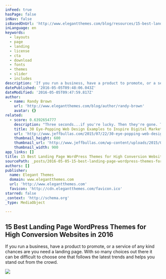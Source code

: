 ```yaml
---
inFeed: true
hasPage: false
inNav: false
isBasedOnUrl: 'http://www.elegantthemes.com/blog/resources/15-best-landing-page-wordpress-themes-for-high-conversion-websites-in-2016'
inLanguage: en
keywords:
  - layouts
  - page
  - landing
  - license
  - cta
  - download
  - fonts
  - themes
  - slider
  - includes
description: 'If you run a business, have a product to promote, or a service of any kind chances are you need a landing page. With so many choices out there it can be difficult to choose one that follows the latest trends and helps you stand out from the crowd.'
datePublished: '2016-05-05T09:48:06.043Z'
dateModified: '2016-05-05T09:47:59.817Z'
author:
  - name: Randy Brown
    url: 'http://www.elegantthemes.com/blog/author/randy-brown'
    avatar: {}
related:
  - score: 0.6392654777
    description: "Three seconds...if you're lucky. Then they're gone. This is about how long we have to catch people's attention, and get them to stay on our website. So first impressions count and design is instrumental. How do we standout, pop off the page and make a lasting impression on new website visitors?"
    title: 30 Eye-Popping Web Design Examples to Inspire Digital Marketers
    url: 'http://www.jeffbullas.com/2015/07/22/30-eye-popping-web-design-examples-inspire-digital-marketers/'
    thumbnail_height: 600
    thumbnail_url: 'http://www.jeffbullas.com/wp-content/uploads/2015/07/Colored-eyeball-web-design-example.jpg'
    thumbnail_width: 900
app_links: []
title: 15 Best Landing Page WordPress Themes for High Conversion Websites in 2016
sourcePath: _posts/2016-05-05-15-best-landing-page-wordpress-themes-for-high-conversion-we.md
authors: []
publisher:
  name: Elegant Themes
  domain: www.elegantthemes.com
  url: 'http://www.elegantthemes.com'
  favicon: 'http://cdn.elegantthemes.com/favicon.ico'
starred: false
_context: 'http://schema.org'
_type: MediaObject

---
```

<article style=""><h1>15 Best Landing Page WordPress Themes for High Conversion Websites in 2016</h1><p>If you run a business, have a product to promote, or a service of any kind chances are you need a landing page. With so many choices out there it can be difficult to choose one that follows the latest trends and helps you stand out from the crowd.</p><img src="https://s3-us-west-2.amazonaws.com/the-grid-img/p/f83737ef3f708ebdf025060d906fd8a5c8975d61.png" /></article>